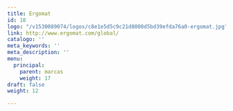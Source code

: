```yaml
---
title: Ergomat
id: 18
logo: "/v1530089074/logos/c8e1e5d5c9c21d8008d5bd39efda76a0-ergomat.jpg"
link: http://www.ergomat.com/global/
catalogo: ''
meta_keywords: ''
meta_description: ''
menu:
  principal:
    parent: marcas
    weight: 17
draft: false
weight: 12

---
```


